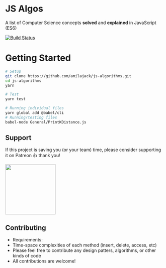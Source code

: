 JS Algos
============
A list of Computer Science concepts **solved** and **explained** in JavaScript (ES6)

[![Build Status](https://travis-ci.org/amilajack/js-algorithms.svg?branch=master)](https://travis-ci.org/amilajack/js-algorithms)

# Getting Started

```bash
# Setup
git clone https://github.com/amilajack/js-algorithms.git
cd js-algorithms
yarn

# Test
yarn test

# Running individual files
yarn global add @babel/cli
# Running/testing files
babel-node General/PrintKDistance.js
```

## Support

If this project is saving you (or your team) time, please consider supporting it on Patreon 👍 thank you!

<p>
  <a href="https://www.patreon.com/amilajack">
    <img src="https://c5.patreon.com/external/logo/become_a_patron_button@2x.png" width="160">
  </a>
</p>

## Contributing
* Requirements:
 * Time-space complexities of each method (insert, delete, access, etc)
* Please feel free to contribute any design patters, algorithms, or other kinds of code
* All contributions are welcome!
